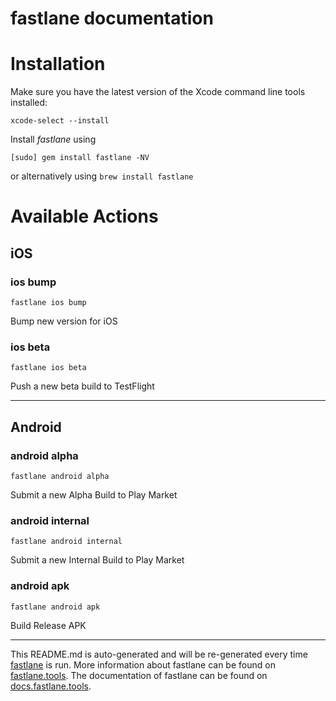 fastlane documentation
================
# Installation

Make sure you have the latest version of the Xcode command line tools installed:

```
xcode-select --install
```

Install _fastlane_ using
```
[sudo] gem install fastlane -NV
```
or alternatively using `brew install fastlane`

# Available Actions
## iOS
### ios bump
```
fastlane ios bump
```
Bump new version for iOS
### ios beta
```
fastlane ios beta
```
Push a new beta build to TestFlight

----

## Android
### android alpha
```
fastlane android alpha
```
Submit a new Alpha Build to Play Market
### android internal
```
fastlane android internal
```
Submit a new Internal Build to Play Market
### android apk
```
fastlane android apk
```
Build Release APK

----

This README.md is auto-generated and will be re-generated every time [fastlane](https://fastlane.tools) is run.
More information about fastlane can be found on [fastlane.tools](https://fastlane.tools).
The documentation of fastlane can be found on [docs.fastlane.tools](https://docs.fastlane.tools).
